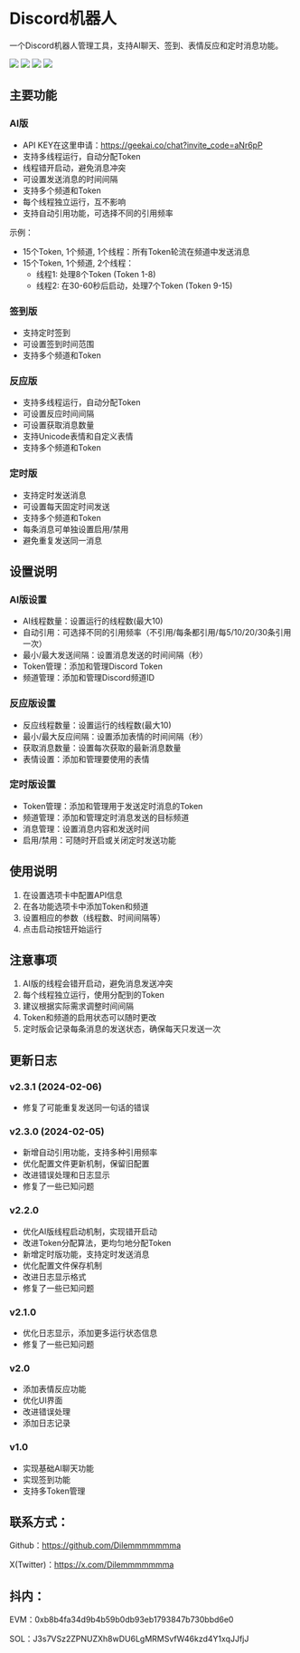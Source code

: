# Discord机器人

一个Discord机器人管理工具，支持AI聊天、签到、表情反应和定时消息功能。

  <img src="/image/1.png"/>
  <img src="/image/2.png"/>
  <img src="/image/3.png"/>
  <img src="/image/4.png"/>




## 主要功能

### AI版
- API KEY在这里申请：https://geekai.co/chat?invite_code=aNr6pP
- 支持多线程运行，自动分配Token
- 线程错开启动，避免消息冲突
- 可设置发送消息的时间间隔
- 支持多个频道和Token
- 每个线程独立运行，互不影响
- 支持自动引用功能，可选择不同的引用频率

示例：
- 15个Token, 1个频道, 1个线程：所有Token轮流在频道中发送消息
- 15个Token, 1个频道, 2个线程：
  * 线程1: 处理8个Token (Token 1-8)
  * 线程2: 在30-60秒后启动，处理7个Token (Token 9-15)

### 签到版
- 支持定时签到
- 可设置签到时间范围
- 支持多个频道和Token

### 反应版
- 支持多线程运行，自动分配Token
- 可设置反应时间间隔
- 可设置获取消息数量
- 支持Unicode表情和自定义表情
- 支持多个频道和Token

### 定时版
- 支持定时发送消息
- 可设置每天固定时间发送
- 支持多个频道和Token
- 每条消息可单独设置启用/禁用
- 避免重复发送同一消息

## 设置说明

### AI版设置
- AI线程数量：设置运行的线程数(最大10)
- 自动引用：可选择不同的引用频率（不引用/每条都引用/每5/10/20/30条引用一次）
- 最小/最大发送间隔：设置消息发送的时间间隔（秒）
- Token管理：添加和管理Discord Token
- 频道管理：添加和管理Discord频道ID

### 反应版设置
- 反应线程数量：设置运行的线程数(最大10)
- 最小/最大反应间隔：设置添加表情的时间间隔（秒）
- 获取消息数量：设置每次获取的最新消息数量
- 表情设置：添加和管理要使用的表情

### 定时版设置
- Token管理：添加和管理用于发送定时消息的Token
- 频道管理：添加和管理定时消息发送的目标频道
- 消息管理：设置消息内容和发送时间
- 启用/禁用：可随时开启或关闭定时发送功能

## 使用说明

1. 在设置选项卡中配置API信息
2. 在各功能选项卡中添加Token和频道
3. 设置相应的参数（线程数、时间间隔等）
4. 点击启动按钮开始运行

## 注意事项

1. AI版的线程会错开启动，避免消息发送冲突
2. 每个线程独立运行，使用分配到的Token
3. 建议根据实际需求调整时间间隔
4. Token和频道的启用状态可以随时更改
5. 定时版会记录每条消息的发送状态，确保每天只发送一次


## 更新日志

### v2.3.1 (2024-02-06)
- 修复了可能重复发送同一句话的错误

### v2.3.0 (2024-02-05)
- 新增自动引用功能，支持多种引用频率
- 优化配置文件更新机制，保留旧配置
- 改进错误处理和日志显示
- 修复了一些已知问题

### v2.2.0
- 优化AI版线程启动机制，实现错开启动
- 改进Token分配算法，更均匀地分配Token
- 新增定时版功能，支持定时发送消息
- 优化配置文件保存机制
- 改进日志显示格式
- 修复了一些已知问题

### v2.1.0
- 优化日志显示，添加更多运行状态信息
- 修复了一些已知问题

### v2.0
- 添加表情反应功能
- 优化UI界面
- 改进错误处理
- 添加日志记录

### v1.0
- 实现基础AI聊天功能
- 实现签到功能
- 支持多Token管理

## 联系方式： 
 Github：https://github.com/Dilemmmmmmma 

 X(Twitter)：https://x.com/Dilemmmmmmma 
## 抖内： 
EVM：0xb8b4fa34d9b4b59b0db93eb1793847b730bbd6e0 

SOL：J3s7VSz2ZPNUZXh8wDU6LgMRMSvfW46kzd4Y1xqJJfjJ 

